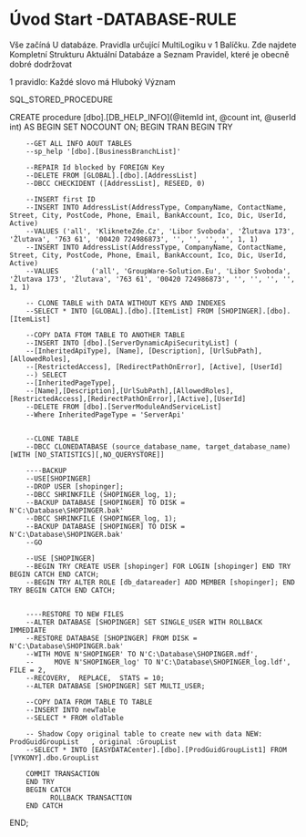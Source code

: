 ﻿# Úvod   Start -DATABASE-RULE  

Vše začíná U databáze. 
Pravidla určující MultiLogiku v 1 Balíčku.
Zde najdete Kompletní Strukturu Aktuální Databáze
a Seznam Pravidel, které je obecně dobré dodržovat

1 pravidlo: Každé slovo má Hluboký Význam

SQL_STORED_PROCEDURE





CREATE procedure [dbo].[DB_HELP_INFO](@itemId int, @count int, @userId int)
AS
BEGIN 
	SET NOCOUNT ON;
	BEGIN TRAN
		BEGIN TRY

		--GET ALL INFO AOUT TABLES
		--sp_help '[dbo].[BusinessBranchList]'

		--REPAIR Id blocked by FOREIGN Key
		--DELETE FROM [GLOBAL].[dbo].[AddressList]
		--DBCC CHECKIDENT ([AddressList], RESEED, 0)

		--INSERT first ID
		--INSERT INTO AddressList(AddressType, CompanyName, ContactName, Street, City, PostCode, Phone, Email, BankAccount, Ico, Dic, UserId, Active)
		--VALUES ('all', 'KlikneteZde.Cz', 'Libor Svoboda', 'Žlutava 173', 'Žlutava', '763 61', '00420 724986873', '', '', '', '', 1, 1)
		--INSERT INTO AddressList(AddressType, CompanyName, ContactName, Street, City, PostCode, Phone, Email, BankAccount, Ico, Dic, UserId, Active)
		--VALUES        ('all', 'GroupWare-Solution.Eu', 'Libor Svoboda', 'Žlutava 173', 'Žlutava', '763 61', '00420 724986873', '', '', '', '', 1, 1)
		
		-- CLONE TABLE with DATA WITHOUT KEYS AND INDEXES
		--SELECT * INTO [GLOBAL].[dbo].[ItemList] FROM [SHOPINGER].[dbo].[ItemList]

		--COPY DATA FTOM TABLE TO ANOTHER TABLE
		--INSERT INTO [dbo].[ServerDynamicApiSecurityList] (
		--[InheritedApiType], [Name], [Description], [UrlSubPath], [AllowedRoles],
		--[RestrictedAccess], [RedirectPathOnError], [Active], [UserId]
		--) SELECT 
		--[InheritedPageType],
		--[Name],[Description],[UrlSubPath],[AllowedRoles],[RestrictedAccess],[RedirectPathOnError],[Active],[UserId]
		--DELETE FROM [dbo].[ServerModuleAndServiceList] 
		--Where InheritedPageType = 'ServerApi'


		--CLONE TABLE
		--DBCC CLONEDATABASE (source_database_name, target_database_name)[WITH [NO_STATISTICS][,NO_QUERYSTORE]] 

		----BACKUP
		--USE[SHOPINGER]
		--DROP USER [shopinger];
		--DBCC SHRINKFILE (SHOPINGER_log, 1);
		--BACKUP DATABASE [SHOPINGER] TO DISK = N'C:\Database\SHOPINGER.bak'
		--DBCC SHRINKFILE (SHOPINGER_log, 1);
		--BACKUP DATABASE [SHOPINGER] TO DISK = N'C:\Database\SHOPINGER.bak'
		--GO

		--USE [SHOPINGER]
		--BEGIN TRY CREATE USER [shopinger] FOR LOGIN [shopinger] END TRY BEGIN CATCH END CATCH;
		--BEGIN TRY ALTER ROLE [db_datareader] ADD MEMBER [shopinger]; END TRY BEGIN CATCH END CATCH;


		----RESTORE TO NEW FILES
		--ALTER DATABASE [SHOPINGER] SET SINGLE_USER WITH ROLLBACK IMMEDIATE
		--RESTORE DATABASE [SHOPINGER] FROM DISK = N'C:\Database\SHOPINGER.bak' 
		--WITH MOVE N'SHOPINGER' TO N'C:\Database\SHOPINGER.mdf',  
		--     MOVE N'SHOPINGER_log' TO N'C:\Database\SHOPINGER_log.ldf', FILE = 2,
		--RECOVERY,  REPLACE,  STATS = 10;
		--ALTER DATABASE [SHOPINGER] SET MULTI_USER;

		--COPY DATA FROM TABLE TO TABLE
		--INSERT INTO newTable
		--SELECT * FROM oldTable

		-- Shadow Copy original table to create new with data NEW: ProdGuidGroupList   , original :GroupList
		--SELECT * INTO [EASYDATACenter].[dbo].[ProdGuidGroupList1] FROM [VYKONY].dbo.GroupList

		COMMIT TRANSACTION
        END TRY
        BEGIN CATCH
              ROLLBACK TRANSACTION
        END CATCH
END;

